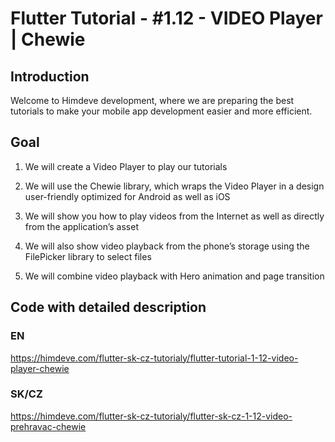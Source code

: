 # Flutter Tutorial - #1.12 - VIDEO Player | Chewie


## Introduction

Welcome to Himdeve development, where we are preparing the best tutorials to make your mobile app development easier and more efficient.


## Goal

1. We will create a Video Player to play our tutorials

2. We will use the Chewie library, which wraps the Video Player in a design user-friendly optimized for Android as well as iOS

3. We will show you how to play videos from the Internet as well as directly from the application’s asset

4. We will also show video playback from the phone’s storage using the FilePicker library to select files

5. We will combine video playback with Hero animation and page transition


## Code with detailed description

### EN

https://himdeve.com/flutter-sk-cz-tutorialy/flutter-tutorial-1-12-video-player-chewie

### SK/CZ

https://himdeve.com/flutter-sk-cz-tutorialy/flutter-sk-cz-1-12-video-prehravac-chewie